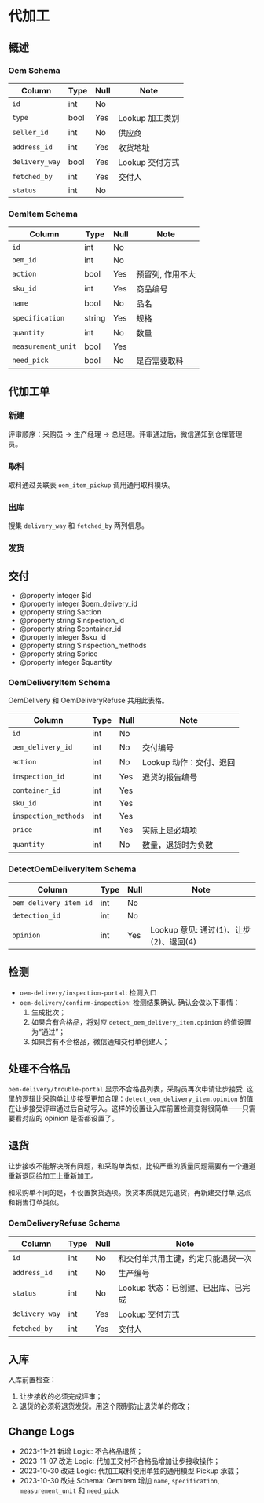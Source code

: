 # 代加工

概述
---------------------------------------------------------------------
### Oem Schema

Column                              | Type      | Null | Note
------------------------------------|-----------|------|-------
`id`                                | int       | No   | 
`type`                              | bool      | Yes  | Lookup 加工类别
`seller_id`                         | int       | No   | 供应商
`address_id`                        | int       | Yes  | 收货地址
`delivery_way`                      | bool      | Yes  | Lookup 交付方式
`fetched_by`                        | int       | Yes  | 交付人
`status`                            | int       | No   |

### OemItem Schema

Column                              | Type      | Null | Note
------------------------------------|-----------|------|-------
`id`                                | int       | No   | 
`oem_id`                            | int       | No   | 
`action`                            | bool      | Yes  | 预留列, 作用不大
`sku_id`                            | int       | Yes  | 商品编号
`name`                              | bool      | No   | 品名
`specification`                     | string    | Yes  | 规格
`quantity`                          | int       | No   | 数量
`measurement_unit`                  | bool      | Yes  |
`need_pick`                         | bool      | No   | 是否需要取料

代加工单
---------------------------------------------------------------------

### 新建
评审顺序：采购员 → 生产经理 → 总经理。评审通过后，微信通知到仓库管理员。

### 取料

取料通过关联表 `oem_item_pickup` 调用通用取料模块。
### 出库
搜集 `delivery_way` 和 `fetched_by` 两列信息。
### 发货

交付
---------------------------------------------------------------------

 * @property integer $id
 * @property integer $oem_delivery_id
 * @property string $action
 * @property string $inspection_id
 * @property string $container_id
 * @property integer $sku_id
 * @property string $inspection_methods
 * @property string $price
 * @property integer $quantity

### OemDeliveryItem Schema
OemDelivery 和 OemDeliveryRefuse 共用此表格。

Column                              | Type      | Null | Note
------------------------------------|-----------|------|-------
`id`                                | int       | No   |
`oem_delivery_id`                   | int       | No   | 交付编号
`action`                            | int       | No   | Lookup 动作：交付、退回
`inspection_id`                     | int       | Yes  | 退货的报告编号
`container_id`                      | int       | Yes  |
`sku_id`                            | int       | Yes  | 
`inspection_methods`                | int       | Yes  |
`price`                             | int       | Yes  | 实际上是必填项
`quantity`                          | int       | No   | 数量，退货时为负数


### DetectOemDeliveryItem Schema

Column                              | Type      | Null | Note
------------------------------------|-----------|------|-------
`oem_delivery_item_id`              | int       | No   | 
`detection_id`                      | int       | No   | 
`opinion`                           | int       | Yes  | Lookup 意见: 通过(1)、让步(2)、退回(4)

检测
---------------------------------------------------------------------

- `oem-delivery/inspection-portal`: 检测入口
- `oem-delivery/confirm-inspection`: 检测结果确认. 确认会做以下事情：
    1. 生成批次；
    2. 如果含有合格品，将对应 `detect_oem_delivery_item.opinion` 的值设置为“通过”；
    3. 如果含有不合格品，微信通知交付单创建人；

处理不合格品
---------------------------------------------------------------------

`oem-delivery/trouble-portal` 显示不合格品列表，采购员再次申请让步接受. 这里的逻辑比采购单让步接受更加合理：`detect_oem_delivery_item.opinion` 的值在让步接受评审通过后自动写入。这样的设置让入库前置检测变得很简单——只需要看对应的 opinion 是否都设置了。

退货
---------------------------------------------------------------------
让步接收不能解决所有问题，和采购单类似，比较严重的质量问题需要有一个通道重新退回给加工上重新加工。

和采购单不同的是，不设置换货选项。换货本质就是先退货，再新建交付单,这点和销售订单类似。

### OemDeliveryRefuse Schema

Column                              | Type      | Null | Note
------------------------------------|-----------|------|-------
`id`                                | int       | No   | 和交付单共用主键，约定只能退货一次
`address_id`                        | int       | No   | 生产编号
`status`                            | int       | No   | Lookup 状态：已创建、已出库、已完成
`delivery_way`                      | int       | Yes  | Lookup 交付方式
`fetched_by`                        | int       | Yes  | 交付人

入库
---------------------------------------------------------------------

入库前置检查：

1. 让步接收的必须完成评审；
2. 退货的必须将退货发货。用这个限制防止退货单的修改；


Change Logs
---------------------------------------------------------------------
- 2023-11-21 新增 Logic: 不合格品退货；
- 2023-11-07 改进 Logic: 代加工交付不合格品增加让步接收操作；
- 2023-10-30 改进 Logic: 代加工取料使用单独的通用模型 Pickup 承载；
- 2023-10-30 改进 Schema: OemItem 增加 `name`, `specification`, `measurement_unit` 和 `need_pick` 
